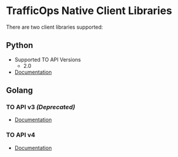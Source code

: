# TrafficOps Native Client Libraries

There are two client libraries supported:

## Python
* Supported TO API Versions
	* 2.0
* [Documentation](https://github.com/apache/trafficcontrol/tree/master/traffic_control/clients/python/trafficops)

## Golang
### TO API v3 _(Deprecated)_
* [Documentation](https://github.com/apache/trafficcontrol/tree/master/traffic_ops/v3-client)

### TO API v4
* [Documentation](https://github.com/apache/trafficcontrol/tree/master/traffic_ops/v4-client)
